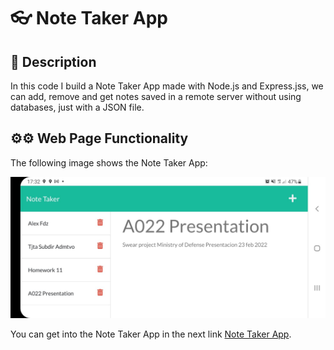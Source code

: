 #  👓 Note Taker App

## 📄 Description

In this code I build a Note Taker App made with Node.js and Express.jss, we can add, remove and get notes saved in a remote server without using databases, just with a JSON file.


## ⚙⚙ Web Page Functionality

The following image shows the Note Taker App:

![Note Taker App Image](./public/assets/images/noteTaker.jpeg)

You can get into the Note Taker App in the next link [Note Taker App](https://guarded-gorge-18778.herokuapp.com).

